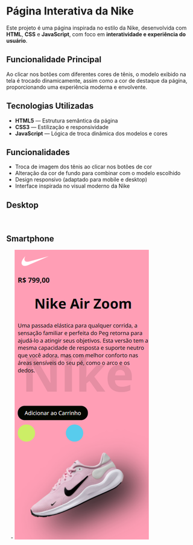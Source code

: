 # Página Interativa da Nike

Este projeto é uma página inspirada no estilo da Nike, desenvolvida com **HTML**, **CSS** e **JavaScript**, com foco em **interatividade e experiência do usuário**.

## Funcionalidade Principal

Ao clicar nos botões com diferentes cores de tênis, o modelo exibido na tela é trocado dinamicamente, assim como a cor de destaque da página, proporcionando uma experiência moderna e envolvente.

## Tecnologias Utilizadas

- **HTML5** — Estrutura semântica da página
- **CSS3** — Estilização e responsividade
- **JavaScript** — Lógica de troca dinâmica dos modelos e cores

## Funcionalidades

- Troca de imagem dos tênis ao clicar nos botões de cor
- Alteração da cor de fundo para combinar com o modelo escolhido
- Design responsivo (adaptado para mobile e desktop)
- Interface inspirada no visual moderno da Nike

## Desktop

<img scr="https://github.com/Andrecruzac85/projeto-nike/blob/main/assets/portifolio%20nike%201.png?raw=true"/>
<img scr="https://github.com/Andrecruzac85/projeto-nike/blob/main/assets/portifolio%20nike%202.png?raw=true"/>
<img scr="https://github.com/Andrecruzac85/projeto-nike/blob/main/assets/portifolio%20nike%203.png?raw=true"/>

## Smartphone

<img scr="https://github.com/Andrecruzac85/projeto-nike/blob/main/assets/nike1.png?raw=true"/>
<img scr="https://github.com/Andrecruzac85/projeto-nike/blob/main/assets/nike%202.png?raw=true"/>
<img scr="https://github.com/Andrecruzac85/projeto-nike/blob/main/assets/nike%203.png?raw=true"/>
- <img src="https://github.com/Andrecruzac85/projeto-nike/blob/main/assets/nike%202.png?raw=true"/>

